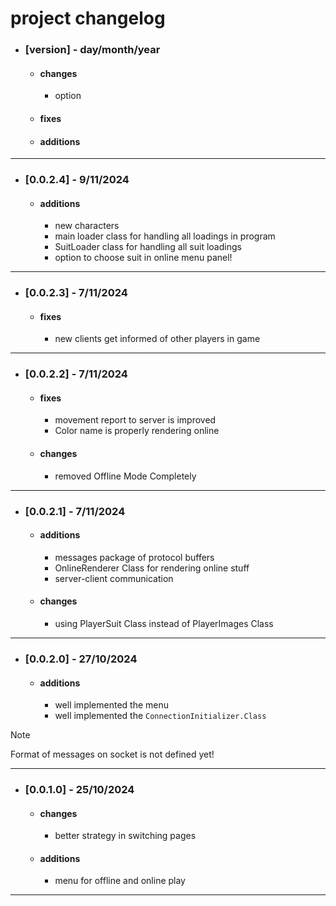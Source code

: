 # project changelog

- ### [version] - day/month/year
  - #### changes
    - option
  - #### fixes
  - #### additions

- - - 
- ### [0.0.2.4] - 9/11/2024
  - #### additions
    - new characters
    - main loader class for handling all loadings in program
    - SuitLoader class for handling all suit loadings
    - option to choose suit in online menu panel!
- - -
- ### [0.0.2.3] - 7/11/2024
  - #### fixes
    - new clients get informed of other players in game
- - -
- ### [0.0.2.2] - 7/11/2024
  - #### fixes
    - movement report to server is improved
    - Color name is properly rendering online
  - #### changes
    - removed Offline Mode Completely
- - -
- ### [0.0.2.1] - 7/11/2024
  - #### additions
    - messages package of protocol buffers
    - OnlineRenderer Class for rendering online stuff
    - server-client communication
  - #### changes
    - using PlayerSuit Class instead of PlayerImages Class
- - - 
- ### [0.0.2.0] - 27/10/2024
  - #### additions
    - well implemented the menu
    - well implemented the `ConnectionInitializer.Class`
> [!NOTE]
> Format of messages on socket is not defined yet!
- - - 
- ### [0.0.1.0] - 25/10/2024
  - #### changes
    - better strategy in switching pages
  - #### additions
    - menu for offline and online play
- - -